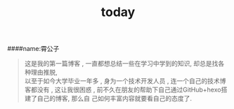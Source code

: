 ﻿---
title: today
---
####name:霄公子


>这是我的第一篇博客 , 一直都想总结一些在学习中学到的知识, 却总是找各种理由推脱,     
以至于如今大学毕业一年多 , 身为一个技术开发人员 , 连一个自己的技术博客都没有 , 
这让我很困惑 , 前不久在朋友的帮助下自己通过GitHub+hexo搭建了自己的博客, 那么自
己如何丰富内容就要看自己的态度了.
